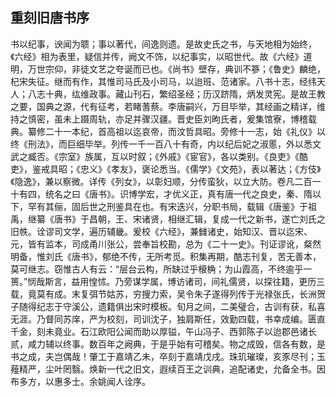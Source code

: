 ## 重刻旧唐书序

书以纪事，谀闻为聩；事以著代，间逸则遗。是故史氏之书，与天地相为始终，《六经》相为表里，疑信并传，阙文不饰，以纪事实，以昭世代。故《六经》道明，万世宗仰，非徒文艺之夸诞而已也。《尚书》壁存，典训不篸；《鲁史》麟绝，杞宋失征。继而有作，其惟司马氏及小司马，以迨班、范诸家。八书十志，经纬天人；八志十典，纮维政事。藏山刊石，繁绍圣经；历汉跻隋，炳发灵宪。是故王教之要，国典之源，代有征考，若睹蓍蔡。李唐嗣兴，万目毕举，其经画之精详，维持之慎密，虽未上蹑周轨，亦足并骤汉疆。晋史臣刘昫氏者，爰集馆寮，博稽载典。纂修二十一本纪，首高祖以迄哀帝，而汶哲具昭。旁修十一志，始《礼仪》以终《刑法》，而巨细毕举。列传一千一百八十有奇，内以纪后妃之淑慝，外以悉文武之臧否。《宗室》族属，互以时叙；《外戚》《宦官》，各以类别。《良吏》《酷吏》，鉴戒具昭；《忠义》《孝友》，褒论悉当。《儒学》《文苑》，表以著达；《方伎》《隐逸》，兼以察微。详传《列女》，以彰妇顺，分传蛮狄，以立大防。卷凡二百一十有四，统名之曰《唐书》。识博学宏，才优义正，真有唐一代之良史，秦、隋以下，罕有其俪，固后世之刑鉴具在也。有宋迭兴，分职书局，载辑《唐鉴》于祖禹，继纂《唐书》于昌朝，王、宋诸贤，相继汇辑，复成一代之新书，遂亡刘氏之旧帙。诠谬司文学，遍历辅畿。爰校《六经》，兼雠诸史，始知汉、晋以迄宋、元，皆有监本，司成甬川张公，尝奉旨校勘，总为《二十一史》。刊证谬讹，粲然明备，惟刘氏《唐书》，郁绝不传，无所考觅。积集再期，酷志刊复，苦无善本，莫可继志。窃惟古人有云：“层台云构，所缺过乎榱桷；为山霞高，不终逾乎一篑。”悯哉斯言，益用惶怵。乃旁谋学属，博访诸司，间礼儒贤，以探往籍，更历三载，竟莫有成。末复弭节姑苏，穷搜力索，吴令朱子遂得列传于光禄张氏，长洲贺子随得纪志于守溪公，遗籍俱出宋时模板。旬月之间，二美璧合，古训有获，私喜无涯。乃督同苏庠，严为校刻，司训沈子，独肩斯任，效勤四载，书幸成编。匮直千金，刻未竟业。石江欧阳公闻而助以厚镒，午山冯子、西郭陈子以迨郡邑诸长贰，咸力辅以终事。数百年之阙典，于是乎始有可稽矣。物之成毁，信各有数，是书之成，夫岂偶哉！肇工于嘉靖乙未，卒刻于嘉靖戊戌。珠玑璀璨，亥豕尽刊；玉薤精严，尘叶罔翳。焕新一代之旧文，遐续百王之训典，追配诸史，允备全书。因布多方，以惠多士。余姚闻人诠序。
